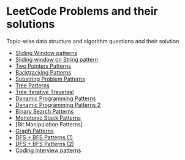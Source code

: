 # LeetCode Problems and their solutions
Topic-wise data structure and algorithm questions and their solution

* [Sliding Window patterns](https://leetcode.com/problems/frequency-of-the-most-frequent-element/solutions/1175088/C++-Maximum-Sliding-Window-Cheatsheet-Template/)
* [Sliding window on String pattern](https://medium.com/leetcode-patterns/leetcode-pattern-2-sliding-windows-for-strings-e19af105316b)
* [Two Pointers Patterns](https://leetcode.com/discuss/study-guide/1688903/Solved-all-two-pointers-problems-in-100-days)
* [Backtracking Patterns](https://medium.com/leetcode-patterns/leetcode-pattern-3-backtracking-5d9e5a03dc26)
* [Substring Problem Patterns](https://leetcode.com/problems/minimum-window-substring/solutions/26808/Here-is-a-10-line-template-that-can-solve-most-'substring'-problems/)
* [Tree Patterns](https://leetcode.com/discuss/study-guide/937307/Iterative-or-Recursive-or-DFS-and-BFS-Tree-Traversal-or-In-Pre-Post-and-LevelOrder-or-Views)
* [Tree Iterative Traversal](https://medium.com/leetcode-patterns/leetcode-pattern-0-iterative-traversals-on-trees-d373568eb0ec)
* [Dynamic Programming Patterns](https://leetcode.com/discuss/study-guide/458695/Dynamic-Programming-Patterns)
* [Dynamic Programming Patterns 2](https://leetcode.com/discuss/study-guide/1437879/Dynamic-Programming-Patterns)
* [Binary Search Patterns](https://leetcode.com/discuss/study-guide/786126/Python-Powerful-Ultimate-Binary-Search-Template.-Solved-many-problems)
* [Monotonic Stack Patterns](https://leetcode.com/discuss/study-guide/2347639/A-comprehensive-guide-and-template-for-monotonic-stack-based-problems)
* [Bit Manipulation Patterns]
* [Graph Patterns](https://leetcode.com/discuss/study-guide/655708/Graph-For-Beginners-Problems-or-Pattern-or-Sample-Solutions)
* [DFS + BFS Patterns (1)](https://medium.com/leetcode-patterns/leetcode-pattern-1-bfs-dfs-25-of-the-problems-part-1-519450a84353)
* [DFS + BFS Patterns (2)](https://medium.com/leetcode-patterns/leetcode-pattern-2-dfs-bfs-25-of-the-problems-part-2-a5b269597f52)
* [Coding Interview patterns](https://hackernoon.com/14-patterns-to-ace-any-coding-interview-question-c5bb3357f6ed)

